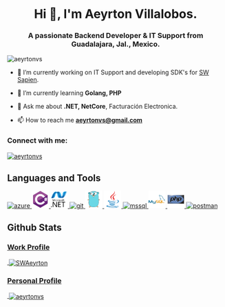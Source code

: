 <h1 align="center">Hi 👋, I'm Aeyrton Villalobos.</h1>
<h3 align="center">A passionate Backend Developer & IT Support from Guadalajara, Jal., Mexico.</h3>

<p align="left"> <img src="https://komarev.com/ghpvc/?username=aeyrtonvs&label=Profile%20views&color=0e75b6&style=flat" alt="aeyrtonvs" /> </p>

- 🔭 I’m currently working on IT Support and developing SDK's for [SW Sapien](https://sw.com.mx/).

- 🌱 I’m currently learning **Golang, PHP**

- 💬 Ask me about **.NET, NetCore**, Facturación Electronica.

- 📫 How to reach me **aeyrtonvs@gmail.com**

<h3 align="left">Connect with me:</h3>
<p align="left">
<a href="https://linkedin.com/in/aeyrtonvs" target="blank"><img align="center" src="https://raw.githubusercontent.com/rahuldkjain/github-profile-readme-generator/master/src/images/icons/Social/linked-in-alt.svg" alt="aeyrtonvs" height="30" width="40" /></a>
</p>

## Languages and Tools
<p align="left"> <a href="https://azure.microsoft.com/en-in/" target="_blank" rel="noreferrer"> <img src="https://www.vectorlogo.zone/logos/microsoft_azure/microsoft_azure-icon.svg" alt="azure" width="40" height="40"/> </a> <a href="https://www.w3schools.com/cs/" target="_blank" rel="noreferrer"> <img src="https://raw.githubusercontent.com/devicons/devicon/master/icons/csharp/csharp-original.svg" alt="csharp" width="40" height="40"/> </a> <a href="https://dotnet.microsoft.com/" target="_blank" rel="noreferrer"> <img src="https://raw.githubusercontent.com/devicons/devicon/master/icons/dot-net/dot-net-original-wordmark.svg" alt="dotnet" width="40" height="40"/> </a> <a href="https://git-scm.com/" target="_blank" rel="noreferrer"> <img src="https://www.vectorlogo.zone/logos/git-scm/git-scm-icon.svg" alt="git" width="40" height="40"/> </a> <a href="https://golang.org" target="_blank" rel="noreferrer"> <img src="https://raw.githubusercontent.com/devicons/devicon/master/icons/go/go-original.svg" alt="go" width="40" height="40"/> </a> <a href="https://www.java.com" target="_blank" rel="noreferrer"> <img src="https://raw.githubusercontent.com/devicons/devicon/master/icons/java/java-original.svg" alt="java" width="40" height="40"/> </a> <a href="https://www.microsoft.com/en-us/sql-server" target="_blank" rel="noreferrer"> <img src="https://www.svgrepo.com/show/303229/microsoft-sql-server-logo.svg" alt="mssql" width="40" height="40"/> </a> <a href="https://www.mysql.com/" target="_blank" rel="noreferrer"> <img src="https://raw.githubusercontent.com/devicons/devicon/master/icons/mysql/mysql-original-wordmark.svg" alt="mysql" width="40" height="40"/> </a> <a href="https://www.php.net" target="_blank" rel="noreferrer"> <img src="https://raw.githubusercontent.com/devicons/devicon/master/icons/php/php-original.svg" alt="php" width="40" height="40"/> </a> <a href="https://postman.com" target="_blank" rel="noreferrer"> <img src="https://www.vectorlogo.zone/logos/getpostman/getpostman-icon.svg" alt="postman" width="40" height="40"/> </a> </p>

## Github Stats

### <a href="https://github.com/SwAeyrton"> Work Profile
<p>&nbsp;<img align="center" src="https://github-readme-stats.vercel.app/api?username=SwAeyrton&show_icons=true&locale=en" alt="SWAeyrton" href="https://github.com/SwAeyrton" /></p>

### <a href="https://github.com/aeyrtonvs"> Personal Profile
<p>&nbsp;<img align="center" src="https://github-readme-stats.vercel.app/api?username=aeyrtonvs&show_icons=true&locale=en" alt="aeyrtonvs" href="" /></p>

